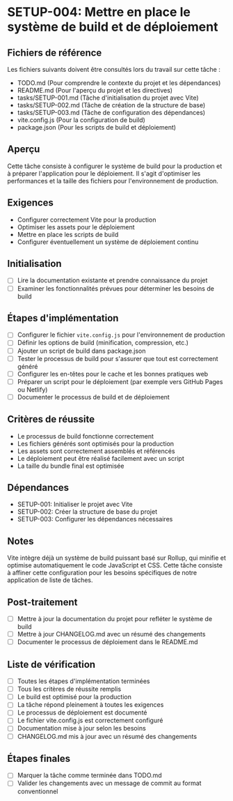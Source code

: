 # SETUP-004: Mettre en place le système de build et de déploiement

## Fichiers de référence
Les fichiers suivants doivent être consultés lors du travail sur cette tâche :
- TODO.md (Pour comprendre le contexte du projet et les dépendances)
- README.md (Pour l'aperçu du projet et les directives)
- tasks/SETUP-001.md (Tâche d'initialisation du projet avec Vite)
- tasks/SETUP-002.md (Tâche de création de la structure de base)
- tasks/SETUP-003.md (Tâche de configuration des dépendances)
- vite.config.js (Pour la configuration de build)
- package.json (Pour les scripts de build et déploiement)

## Aperçu
Cette tâche consiste à configurer le système de build pour la production et à préparer l'application pour le déploiement. Il s'agit d'optimiser les performances et la taille des fichiers pour l'environnement de production.

## Exigences
- Configurer correctement Vite pour la production
- Optimiser les assets pour le déploiement
- Mettre en place les scripts de build
- Configurer éventuellement un système de déploiement continu

## Initialisation
- [ ] Lire la documentation existante et prendre connaissance du projet
- [ ] Examiner les fonctionnalités prévues pour déterminer les besoins de build

## Étapes d'implémentation
- [ ] Configurer le fichier `vite.config.js` pour l'environnement de production
- [ ] Définir les options de build (minification, compression, etc.)
- [ ] Ajouter un script de build dans package.json
- [ ] Tester le processus de build pour s'assurer que tout est correctement généré
- [ ] Configurer les en-têtes pour le cache et les bonnes pratiques web
- [ ] Préparer un script pour le déploiement (par exemple vers GitHub Pages ou Netlify)
- [ ] Documenter le processus de build et de déploiement

## Critères de réussite
- Le processus de build fonctionne correctement
- Les fichiers générés sont optimisés pour la production
- Les assets sont correctement assemblés et référencés
- Le déploiement peut être réalisé facilement avec un script
- La taille du bundle final est optimisée

## Dépendances
- SETUP-001: Initialiser le projet avec Vite
- SETUP-002: Créer la structure de base du projet
- SETUP-003: Configurer les dépendances nécessaires

## Notes
Vite intègre déjà un système de build puissant basé sur Rollup, qui minifie et optimise automatiquement le code JavaScript et CSS. Cette tâche consiste à affiner cette configuration pour les besoins spécifiques de notre application de liste de tâches.

## Post-traitement
- [ ] Mettre à jour la documentation du projet pour refléter le système de build
- [ ] Mettre à jour CHANGELOG.md avec un résumé des changements
- [ ] Documenter le processus de déploiement dans le README.md

## Liste de vérification
- [ ] Toutes les étapes d'implémentation terminées
- [ ] Tous les critères de réussite remplis
- [ ] Le build est optimisé pour la production
- [ ] La tâche répond pleinement à toutes les exigences
- [ ] Le processus de déploiement est documenté
- [ ] Le fichier vite.config.js est correctement configuré
- [ ] Documentation mise à jour selon les besoins
- [ ] CHANGELOG.md mis à jour avec un résumé des changements

## Étapes finales
- [ ] Marquer la tâche comme terminée dans TODO.md
- [ ] Valider les changements avec un message de commit au format conventionnel 